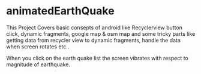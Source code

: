 # animatedEarthQuake

This Project Covers basic consepts of android like Recyclerview button click, dynamic fragments, google map & osm map and
some tricky parts like getting data from recycler view to dynamic fragments, handle the data when screen rotates etc..

When you click on the earth quake list the screen vibrates with respect to magnitude of earthquake.


